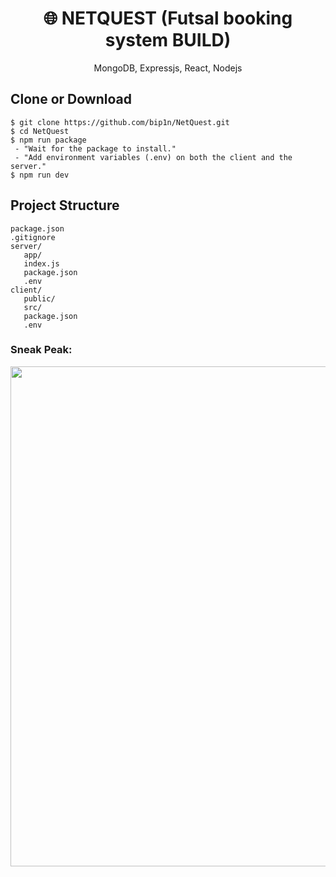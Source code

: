 <h1 align="center">
🌐 NETQUEST (Futsal booking system BUILD)
</h1>

<p align="center">
MongoDB, Expressjs, React, Nodejs
</p>


## Clone or Download

```terminal
$ git clone https://github.com/bip1n/NetQuest.git
$ cd NetQuest
$ npm run package
 - "Wait for the package to install."
 - "Add environment variables (.env) on both the client and the server."
$ npm run dev
```


## Project Structure

```terminal
package.json
.gitignore
server/
   app/
   index.js
   package.json
   .env
client/
   public/
   src/
   package.json
   .env
```

### Sneak Peak:

<img width = "800" src="https://i.imgur.com/pG6FA2U.png"/>  



